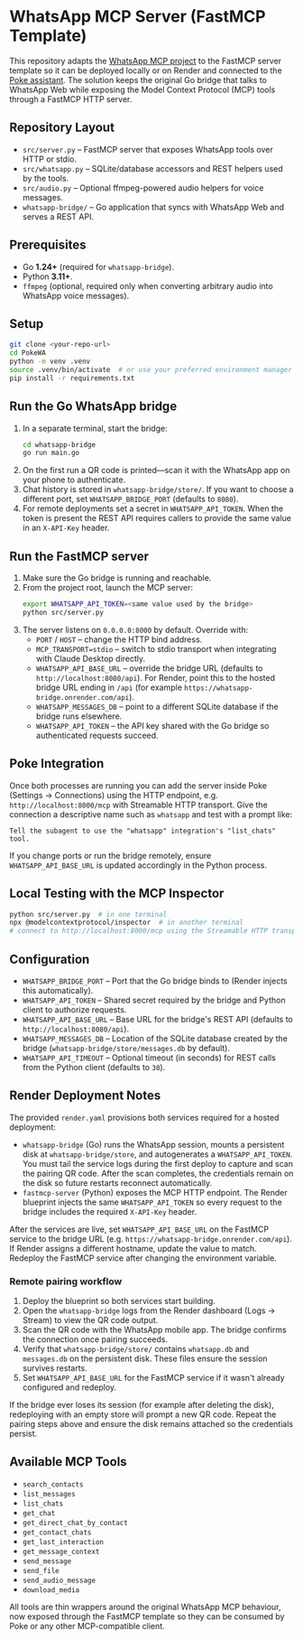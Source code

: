 # WhatsApp MCP Server (FastMCP Template)

This repository adapts the [WhatsApp MCP project](https://github.com/lharries/whatsapp-mcp) to the FastMCP server template so it can be deployed locally or on Render and connected to the [Poke assistant](https://poke.com/). The solution keeps the original Go bridge that talks to WhatsApp Web while exposing the Model Context Protocol (MCP) tools through a FastMCP HTTP server.

## Repository Layout

- `src/server.py` – FastMCP server that exposes WhatsApp tools over HTTP or stdio.
- `src/whatsapp.py` – SQLite/database accessors and REST helpers used by the tools.
- `src/audio.py` – Optional ffmpeg-powered audio helpers for voice messages.
- `whatsapp-bridge/` – Go application that syncs with WhatsApp Web and serves a REST API.

## Prerequisites

- Go **1.24+** (required for `whatsapp-bridge`).
- Python **3.11+**.
- `ffmpeg` (optional, required only when converting arbitrary audio into WhatsApp voice messages).

## Setup

```bash
git clone <your-repo-url>
cd PokeWA
python -m venv .venv
source .venv/bin/activate  # or use your preferred environment manager
pip install -r requirements.txt
```

## Run the Go WhatsApp bridge

1. In a separate terminal, start the bridge:
   ```bash
   cd whatsapp-bridge
   go run main.go
   ```
2. On the first run a QR code is printed—scan it with the WhatsApp app on your phone to authenticate.
3. Chat history is stored in `whatsapp-bridge/store/`. If you want to choose a different port, set `WHATSAPP_BRIDGE_PORT` (defaults to `8080`).
4. For remote deployments set a secret in `WHATSAPP_API_TOKEN`. When the token is present the REST API requires callers to provide the same value in an `X-API-Key` header.

## Run the FastMCP server

1. Make sure the Go bridge is running and reachable.
2. From the project root, launch the MCP server:
   ```bash
   export WHATSAPP_API_TOKEN=<same value used by the bridge>
   python src/server.py
   ```
3. The server listens on `0.0.0.0:8000` by default. Override with:
   - `PORT` / `HOST` – change the HTTP bind address.
   - `MCP_TRANSPORT=stdio` – switch to stdio transport when integrating with Claude Desktop directly.
   - `WHATSAPP_API_BASE_URL` – override the bridge URL (defaults to `http://localhost:8080/api`). For Render, point this to the hosted bridge URL ending in `/api` (for example `https://whatsapp-bridge.onrender.com/api`).
   - `WHATSAPP_MESSAGES_DB` – point to a different SQLite database if the bridge runs elsewhere.
   - `WHATSAPP_API_TOKEN` – the API key shared with the Go bridge so authenticated requests succeed.

## Poke Integration

Once both processes are running you can add the server inside Poke (Settings → Connections) using the HTTP endpoint, e.g. `http://localhost:8000/mcp` with Streamable HTTP transport. Give the connection a descriptive name such as `whatsapp` and test with a prompt like:

```
Tell the subagent to use the "whatsapp" integration's "list_chats" tool.
```

If you change ports or run the bridge remotely, ensure `WHATSAPP_API_BASE_URL` is updated accordingly in the Python process.

## Local Testing with the MCP Inspector

```bash
python src/server.py  # in one terminal
npx @modelcontextprotocol/inspector  # in another terminal
# connect to http://localhost:8000/mcp using the Streamable HTTP transport
```

## Configuration

- `WHATSAPP_BRIDGE_PORT` – Port that the Go bridge binds to (Render injects this automatically).
- `WHATSAPP_API_TOKEN` – Shared secret required by the bridge and Python client to authorize requests.
- `WHATSAPP_API_BASE_URL` – Base URL for the bridge's REST API (defaults to `http://localhost:8080/api`).
- `WHATSAPP_MESSAGES_DB` – Location of the SQLite database created by the bridge (`whatsapp-bridge/store/messages.db` by default).
- `WHATSAPP_API_TIMEOUT` – Optional timeout (in seconds) for REST calls from the Python client (defaults to `30`).

## Render Deployment Notes

The provided `render.yaml` provisions both services required for a hosted deployment:

- `whatsapp-bridge` (Go) runs the WhatsApp session, mounts a persistent disk at `whatsapp-bridge/store`, and autogenerates a `WHATSAPP_API_TOKEN`. You must tail the service logs during the first deploy to capture and scan the pairing QR code. After the scan completes, the credentials remain on the disk so future restarts reconnect automatically.
- `fastmcp-server` (Python) exposes the MCP HTTP endpoint. The Render blueprint injects the same `WHATSAPP_API_TOKEN` so every request to the bridge includes the required `X-API-Key` header.

After the services are live, set `WHATSAPP_API_BASE_URL` on the FastMCP service to the bridge URL (e.g. `https://whatsapp-bridge.onrender.com/api`). If Render assigns a different hostname, update the value to match. Redeploy the FastMCP service after changing the environment variable.

### Remote pairing workflow

1. Deploy the blueprint so both services start building.
2. Open the `whatsapp-bridge` logs from the Render dashboard (Logs → Stream) to view the QR code output.
3. Scan the QR code with the WhatsApp mobile app. The bridge confirms the connection once pairing succeeds.
4. Verify that `whatsapp-bridge/store/` contains `whatsapp.db` and `messages.db` on the persistent disk. These files ensure the session survives restarts.
5. Set `WHATSAPP_API_BASE_URL` for the FastMCP service if it wasn't already configured and redeploy.

If the bridge ever loses its session (for example after deleting the disk), redeploying with an empty store will prompt a new QR code. Repeat the pairing steps above and ensure the disk remains attached so the credentials persist.

## Available MCP Tools

- `search_contacts`
- `list_messages`
- `list_chats`
- `get_chat`
- `get_direct_chat_by_contact`
- `get_contact_chats`
- `get_last_interaction`
- `get_message_context`
- `send_message`
- `send_file`
- `send_audio_message`
- `download_media`

All tools are thin wrappers around the original WhatsApp MCP behaviour, now exposed through the FastMCP template so they can be consumed by Poke or any other MCP-compatible client.
